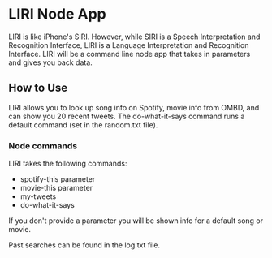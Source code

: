 # LIRI Node App

LIRI is like iPhone's SIRI. However, while SIRI is a Speech Interpretation and Recognition Interface, LIRI is a Language Interpretation and Recognition Interface. LIRI will be a command line node app that takes in parameters and gives you back data.

## How to Use

LIRI allows you to look up song info on Spotify, movie info from OMBD, and can show you 20 recent tweets. The do-what-it-says command runs a default command (set in the random.txt file).

### Node commands

LIRI takes the following commands:
* spotify-this parameter
* movie-this  parameter
* my-tweets 
* do-what-it-says

If you don't provide a parameter you will be shown info for a default song or movie. 


Past searches can be found in the log.txt file.
